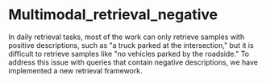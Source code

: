 # Multimodal_retrieval_negative
In daily retrieval tasks, most of the work can only retrieve samples with positive descriptions, such as "a truck parked at the intersection," but it is difficult to retrieve samples like "no vehicles parked by the roadside." To address this issue with queries that contain negative descriptions, we have implemented a new retrieval framework.
